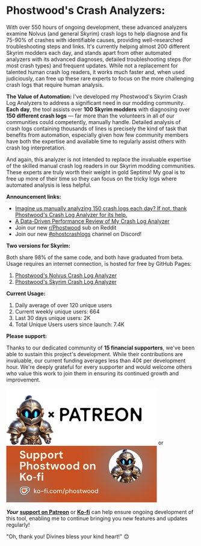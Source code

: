 # Phostwood's Crash Analyzers:

With over 550 hours of ongoing development, these advanced analyzers examine Nolvus (and general Skyrim) crash logs to help diagnose and fix 75-90% of crashes with identifiable causes, providing well-researched troubleshooting steps and links. It's currently helping almost 200 different Skyrim modders each day, and stands apart from other automated analyzers with its advanced diagnoses, detailed troubleshooting steps (for most crash types) and frequent updates.
While not a replacement for talented human crash log readers, it works much faster and, when used judiciously, can free up these rare experts to focus on the more challenging crash logs that require human analysis. 


**The Value of Automation:**
I've developed my Phostwood's Skyrim Crash Log Analyzers to address a significant need in our modding community. **Each day**, the tool assists over **100 Skyrim modders** with diagnosing over **150 different crash logs** — far more than the volunteers in all of our communities could competently, manually handle. Detailed analysis of crash logs containing thousands of lines is precisely the kind of task that benefits from automation, especially given how few community members have both the expertise and available time to regularly assist others with crash log interpretation.

And again, this analyzer is not intended to replace the invaluable expertise of the skilled manual crash log readers in our Skyrim modding communities. These experts are truly worth their weight in gold Septims! My goal is to free up more of their time so they can focus on the tricky logs where automated analysis is less helpful.



**Announcement links:**
- [Imagine us manually analyzing 150 crash logs each day? If not, thank Phostwood's Crash Log Analyzer for its help.](https://www.reddit.com/r/skyrimmods/comments/1jfwuw1/imagine_us_manually_analyzing_150_crash_logs_each/)
- [A Data-Driven Performance Review of My Crash Log Analyzer](https://www.reddit.com/r/skyrimmods/comments/1j44ezl/a_datadriven_performance_review_of_my_crash_log/)
- Join our new [r/Phostwood](https://www.reddit.com/r/Phostwood) sub on Reddit
- Join our new [#phostcrashlogs](https://discord.gg/WH79twvc) channel on Discord!

**Two versions for Skyrim:**

Both share 98% of the same code, and both have graduated from beta. Usage requires an internet connection, is hosted for free by GitHub Pages:

1. [Phostwood's Nolvus Crash Log Analyzer](https://phostwood.github.io/crash-analyzer/)
2. [Phostwood's Skyrim Crash Log Analyzer](https://phostwood.github.io/crash-analyzer/skyrim.html)

**Current Usage:**
1. Daily average of over 120 unique users
2. Current weekly unique users: 664
3. Last 30 days unique users: 2K
3. Total Unique Users users since launch: 7.4K

**Please support:**

Thanks to our dedicated community of **15 financial supporters**, we've been able to sustain this project's development. While their contributions are invaluable, our current funding averages less than 40¢ per development hour. We're deeply grateful for every supporter and would welcome others who value this work to join them in ensuring its continued growth and improvement.

[<img src="./Patreon.png">](https://www.patreon.com/Phostwood)
or [<img src="./phostwood-Ko-fi-Horizontal.jpg">](https://ko-fi.com/phostwood)

<strong><em>Your</em></strong> <a href="https://www.patreon.com/Phostwood" style="font-weight: bold;">support on Patreon</a> or <a href="https://ko-fi.com/phostwood" style="font-weight: bold;">Ko-fi</a> can help ensure ongoing development of this tool, enabling me to continue bringing you new features and updates regularly!

"Oh, thank you! Divines bless your kind heart!" 😊
